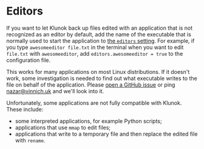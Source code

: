 # Editors

If you want to let Klunok back up files edited with an application that is not recognized
as an editor by default,
add the name of the executable that is normally used to start the application
to [the `editors` setting](../configuration.md#editors).
For example, if you type `awesomeeditor file.txt` in the terminal
when you want to edit `file.txt` with `awesomeeditor`, add `editors.awesomeeditor = true`
to the configuration file.

This works for many applications on most Linux distributions.
If it doesn't work,
some investigation is needed to find out what executable
writes to the file on behalf of the application.
Please [open a GitHub issue](https://github.com/Kharacternyk/klunok/issues/new/choose)
or ping nazar@vinnich.uk and we'll look into it.

Unfortunately, some applications are not fully compatible with Klunok.
These include:

- some interpreted applications, for example Python scripts;
- applications that use `mmap` to edit files;
- applications that write to a temporary file and then replace the edited file with `rename`.
